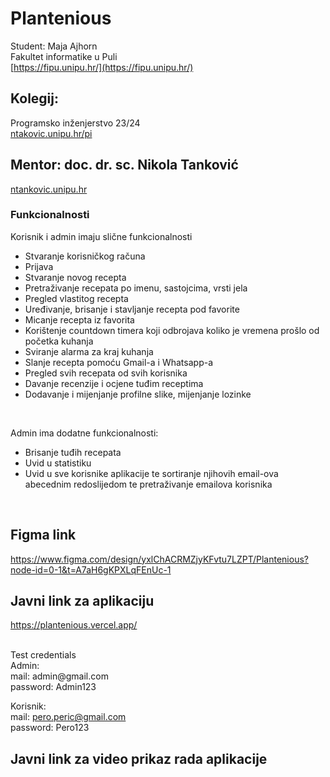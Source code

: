 # Plantenious

 Student: Maja Ajhorn <br>
 Fakultet informatike u Puli <br>
 [https://fipu.unipu.hr/](https://fipu.unipu.hr/)
 
## Kolegij: <br>
Programsko inženjerstvo 23/24 <br>
[ntakovic.unipu.hr/pi](ntakovic.unipu.hr/pi)

## Mentor: doc. dr. sc. Nikola Tanković <br>
[ntankovic.unipu.hr](ntankovic.unipu.hr)

### Funkcionalnosti <br>
Korisnik i admin imaju slične funkcionalnosti <br>
<ul>
  <li>Stvaranje korisničkog računa</li>
  <li>Prijava</li>
  <li>Stvaranje novog recepta</li>
  <li>Pretraživanje recepata po imenu, sastojcima, vrsti jela</li>
  <li>Pregled vlastitog recepta</li>
  <li>Uređivanje, brisanje i stavljanje recepta pod favorite</li>
  <li>Micanje recepta iz favorita</li>
  <li>Korištenje countdown timera koji odbrojava koliko je vremena prošlo od početka kuhanja</li>
  <li>Sviranje alarma za kraj kuhanja</li>
  <li>Slanje recepta pomoću Gmail-a i Whatsapp-a</li>
  <li>Pregled svih recepata od svih korisnika</li>
  <li>Davanje recenzije i ocjene tuđim receptima</li>
  <li>Dodavanje i mijenjanje profilne slike, mijenjanje lozinke</li>
</ul>
<br>

Admin ima dodatne funkcionalnosti: <br>
<ul>
  <li>Brisanje tuđih recepata</li>
  <li>Uvid u statistiku</li>
  <li>Uvid u sve korisnike aplikacije te sortiranje njihovih email-ova abecednim redoslijedom te pretraživanje emailova korisnika</li>
</ul>
<br>

## Figma link <br>
https://www.figma.com/design/yxlChACRMZjyKFvtu7LZPT/Plantenious?node-id=0-1&t=A7aH6gKPXLqFEnUc-1

## Javni link za aplikaciju <br>
https://plantenious.vercel.app/

<br>
Test credentials <br>
Admin: <br>
mail: admin@gmail.com <br>
password: Admin123 <br>

Korisnik: <br>
mail: pero.peric@gmail.com <br>
password: Pero123 <br>

## Javni link za video prikaz rada aplikacije

